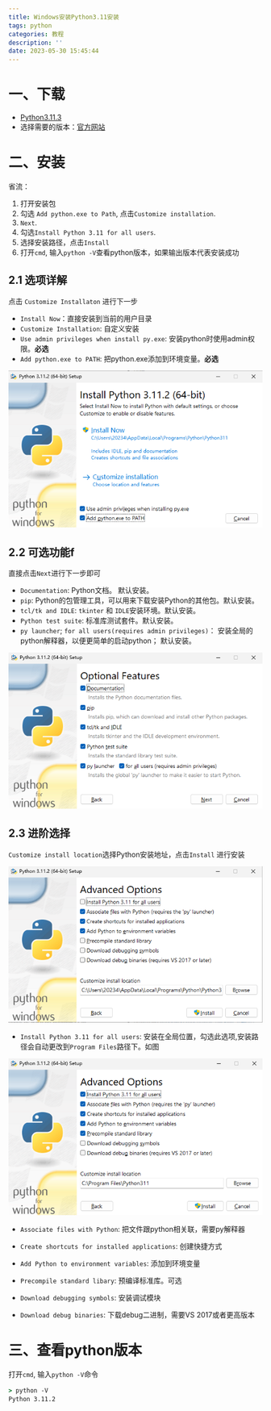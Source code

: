 ```yaml
---
title: Windows安装Python3.11安装
tags: python
categories: 教程
description: ''
date: 2023-05-30 15:45:44
---
```


# 一、下载

- [Python3.11.3](https://www.python.org/ftp/python/3.11.3/python-3.11.3-amd64.exe)
- 选择需要的版本：[官方网站](https://www.python.org/downloads/windows/)

# 二、安装

省流：
1. 打开安装包
2. 勾选 `Add python.exe to Path`, 点击`Customize installation`.
3. `Next`.
4. 勾选`Install Python 3.11 for all users`.
5. 选择安装路径，点击`Install`
6. 打开`cmd`, 输入`python -V`查看python版本，如果输出版本代表安装成功

## 2.1 选项详解

点击 `Customize Installaton` 进行下一步

- `Install Now`：直接安装到当前的用户目录
- `Customize Installation`: 自定义安装
- `Use admin privileges when install py.exe`: 安装python时使用admin权限。**必选**
- `Add python.exe to PATH`: 把python.exe添加到环境变量。**必选**

![](/images/python-tutorial/uTools_1685436608857.png)


## 2.2 可选功能f
直接点击`Next`进行下一步即可

- `Documentation`: Python文档。 默认安装。
- `pip`: Python的包管理工具，可以用来下载安装Python的其他包。默认安装。
- `tcl/tk and IDLE`: `tkinter` 和 `IDLE`安装环境。默认安装。
- `Python test suite`: 标准库测试套件。默认安装。
- `py launcher`; `for all users(requires admin privileges)`： 安装全局的python解释器，以便更简单的启动python； 默认安装。

![](/images/python-tutorial/uTools_1685437140151.png)


## 2.3 进阶选择

`Customize install location`选择Python安装地址，点击`Install` 进行安装

![](/images/python-tutorial/uTools_1685440509953.png)


- `Install Python 3.11 for all users`: 安装在全局位置，勾选此选项,安装路径会自动更改到`Program Files`路径下。如图

![](/images/python-tutorial/uTools_1685440749172.png)

- `Associate files with Python`: 把文件跟python相关联，需要py解释器

- `Create shortcuts for installed applications`: 创建快捷方式

- `Add Python to environment variables`: 添加到环境变量

- `Precompile standard libary`: 预编译标准库。可选

- `Download debugging symbols`: 安装调试模块

- `Download debug binaries`: 下载debug二进制，需要VS 2017或者更高版本

# 三、查看python版本

打开`cmd`, 输入`python -V`命令
```cmd
> python -V
Python 3.11.2
```